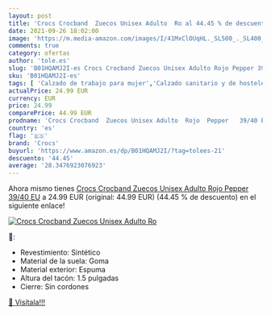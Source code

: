 ```yaml
---
layout: post
title: 'Crocs Crocband  Zuecos Unisex Adulto  Ro al 44.45 % de descuento'
date: 2021-09-26 18:02:00
image: 'https://m.media-amazon.com/images/I/41MxClOUqHL._SL500_._SL400_.jpg'
comments: true
category: ofertas
author: 'tole.es'
slug: 'B01HQAMJ2I-es Crocs Crocband Zuecos Unisex Adulto Rojo Pepper 39/40 EU'
sku: 'B01HQAMJ2I-es'
tags: [ 'Calzado de trabajo para mujer','Calzado sanitario y de hostelería para mujer','Zapatos','Zapatos para mujer','Zapatos y complementos','Zuecos sanitarios y de hostelería para mujer','Zuecos y mules de mujer','crocs','zuecos', ]
actualPrice: 24.99 EUR
currency: EUR
price: 24.99
comparePrice: 44.99 EUR
prodname: 'Crocs Crocband  Zuecos Unisex Adulto  Rojo  Pepper   39/40 EU'
country: 'es'
flag: '🇪🇸'
brand: 'Crocs'
buyurl: 'https://www.amazon.es/dp/B01HQAMJ2I/?tag=tolees-21'
descuento: '44.45'
average: '28.3476923076923'
---
```


Ahora mismo tienes [Crocs Crocband  Zuecos Unisex Adulto  Rojo  Pepper   39/40 EU](https://www.amazon.es/dp/B01HQAMJ2I/?tag=tolees-21) a 24.99 EUR (original: 44.99 EUR) (44.45 %  de descuento) en el siguiente enlace!

[![Crocs Crocband  Zuecos Unisex Adulto  Ro](https://m.media-amazon.com/images/I/41MxClOUqHL._SL500_._SL400_.jpg)](https://www.amazon.es/dp/B01HQAMJ2I/?tag=tolees-21)

🔎:

- Revestimiento: Sintético
- Material de la suela: Goma
- Material exterior: Espuma
- Altura del tacón: 1.5 pulgadas
- Cierre: Sin cordones

[🛒 Visítala!!!](https://www.amazon.es/dp/B01HQAMJ2I/?tag=tolees-21)
